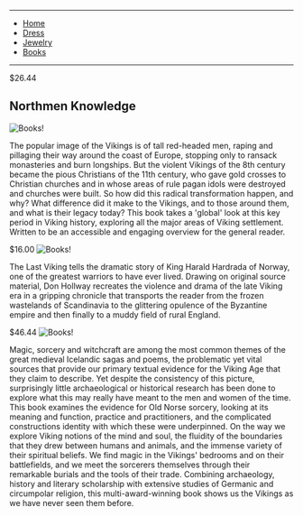 
---

- [Home](/)
- [Dress](/dress)
- [Jewelry](/jewelry)
- [Books](/books)

---
$26.44
## Northmen Knowledge 

![Books!](https://m.media-amazon.com/images/I/71+or6wYKeL._AC_UF894,1000_QL80_.jpg)

The popular image of the Vikings is of tall red-headed men, raping and pillaging their way around the coast of Europe, stopping only to ransack monasteries and burn longships. But the violent Vikings of the 8th century became the pious Christians of the 11th century, who gave gold crosses to Christian churches and in whose areas of rule pagan idols were destroyed and churches were built.
So how did this radical transformation happen, and why?
What difference did it make to the Vikings, and to those around them,
and what is their legacy today?
This book takes a 'global' look at this key period in Viking history, 
exploring all the major areas of Viking settlement. Written to be an accessible and 
engaging overview for the general reader.

$16.00
![Books!](https://m.media-amazon.com/images/I/91yKehf8q8L._AC_UF894,1000_QL80_.jpg)

The Last Viking tells the dramatic story of King Harald Hardrada of Norway, one of the greatest warriors to have ever lived.
Drawing on original source material,
Don Hollway recreates the violence and drama of the late Viking era
in a gripping chronicle that transports the reader from the frozen wastelands
of Scandinavia to the glittering opulence of the Byzantine empire and then finally
to a muddy field of rural England.


$46.44
![Books!](https://casemate-oxbowbooks-us.imgix.net/covers/9781842172605.jpg?auto=format&w=298)

Magic, sorcery and witchcraft are among the most common themes of the great medieval Icelandic sagas and poems, the problematic yet vital sources that provide our primary textual evidence for the Viking Age that they claim to describe. Yet despite the consistency of this picture, surprisingly little archaeological or historical research has been done to explore what this may 
really have meant to the men and women of the time. 
This book examines the evidence for Old Norse sorcery, 
looking at its meaning and function, practice and practitioners,
and the complicated constructions  identity with which these were underpinned. On the way we explore Viking notions of the mind and soul, the fluidity of the boundaries that they drew between humans and animals, and the 
immense variety of their spiritual beliefs. We find magic in the Vikings' bedrooms
and on their battlefields, and we meet the sorcerers themselves through their 
remarkable burials and the tools of their trade. Combining archaeology, history 
and literary scholarship with extensive studies of Germanic and circumpolar 
religion, this multi-award-winning book shows us the Vikings as we have never 
seen them before.
